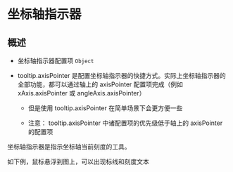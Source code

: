 # 坐标轴指示器

## 概述

+ 坐标轴指示器配置项 `Object`

+ tooltip.axisPointer 是配置坐标轴指示器的快捷方式。实际上坐标轴指示器的全部功能，都可以通过轴上的 axisPointer 配置项完成（例如 xAxis.axisPointer 或 angleAxis.axisPointer）

  + 但是使用 tooltip.axisPointer 在简单场景下会更方便一些

  + 注意： tooltip.axisPointer 中诸配置项的优先级低于轴上的 axisPointer 的配置项

坐标轴指示器是指示坐标轴当前刻度的工具。

如下例，鼠标悬浮到图上，可以出现标线和刻度文本

